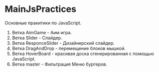 # MainJsPractices
Основные пракитики по JavaScript.
1. Ветка AimGame - Аим игра.
2. Ветка Slider - Слайдер.
3. Ветка ResponceSlider - Дизайнерский слайдер.
4. Ветка DragAndDrop - перемещение блоков мышкой.
5. Ветка HoverBoard - красивая доска сгенерированная с помощью JavaScript.
6. Ветка master - Фильтрация Меню бургеров.
